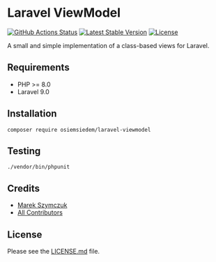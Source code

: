 # Laravel ViewModel

[![GitHub Actions Status](https://github.com/osiemsiedem/laravel-viewmodel/workflows/Tests/badge.svg)](https://github.com/osiemsiedem/laravel-viewmodel) [![Latest Stable Version](https://poser.pugx.org/osiemsiedem/laravel-viewmodel/v/stable)](https://packagist.org/packages/osiemsiedem/laravel-viewmodel) [![License](https://poser.pugx.org/osiemsiedem/laravel-viewmodel/license)](https://packagist.org/packages/osiemsiedem/laravel-viewmodel)

A small and simple implementation of a class-based views for Laravel.

## Requirements

- PHP >= 8.0
- Laravel 9.0

## Installation

```
composer require osiemsiedem/laravel-viewmodel
```

## Testing

```
./vendor/bin/phpunit
```

## Credits

- [Marek Szymczuk](https://github.com/bonzai)
- [All Contributors](../../contributors)

## License

Please see the [LICENSE.md](LICENSE.md) file.
